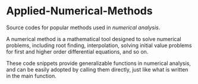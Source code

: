 # Applied-Numerical-Methods
Source codes for popular methods used in *numerical analysis*.

A numerical method is a mathematical tool designed to solve numerical problems, including root finding, interpolation, solving initial value problems for first and higher order differential equations, and so on.

These code snippets provide generalizable functions in numerical analysis, and can be easily adopted by calling them directly, just like what is written in the main function.

